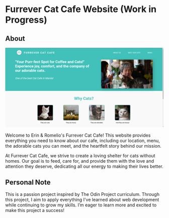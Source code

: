 # Furrever Cat Cafe Website (Work in Progress)

## About

![Preview](images/preview.png)

Welcome to Erin & Romelio's Furrever Cat Cafe! This website provides everything you need to know about our cafe, including our location, menu, the adorable cats you can meet, and the heartfelt story behind our mission.

At Furrever Cat Cafe, we strive to create a loving shelter for cats without homes. Our goal is to feed, care for, and provide them with the love and attention they deserve, dedicating all our energy to making their lives better.

## Personal Note

This is a passion project inspired by The Odin Project curriculum. Through this project, I aim to apply everything I've learned about web development while continuing to grow my skills. I’m eager to learn more and excited to make this project a success!